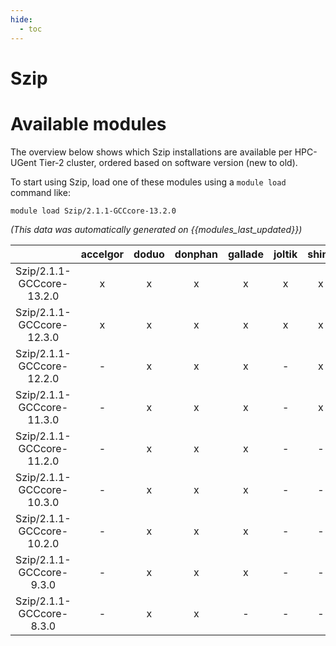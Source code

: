 ```yaml
---
hide:
  - toc
---
```


Szip
====

# Available modules


The overview below shows which Szip installations are available per HPC-UGent Tier-2 cluster, ordered based on software version (new to old).

To start using Szip, load one of these modules using a `module load` command like:

```shell
module load Szip/2.1.1-GCCcore-13.2.0
```

*(This data was automatically generated on {{modules_last_updated}})*  

| |accelgor|doduo|donphan|gallade|joltik|shinx|skitty|
| :---: | :---: | :---: | :---: | :---: | :---: | :---: | :---: |
|Szip/2.1.1-GCCcore-13.2.0|x|x|x|x|x|x|x|
|Szip/2.1.1-GCCcore-12.3.0|x|x|x|x|x|x|x|
|Szip/2.1.1-GCCcore-12.2.0|-|x|x|x|-|x|-|
|Szip/2.1.1-GCCcore-11.3.0|-|x|x|x|-|x|-|
|Szip/2.1.1-GCCcore-11.2.0|-|x|x|x|-|-|-|
|Szip/2.1.1-GCCcore-10.3.0|-|x|x|x|-|-|-|
|Szip/2.1.1-GCCcore-10.2.0|-|x|x|x|-|-|-|
|Szip/2.1.1-GCCcore-9.3.0|-|x|x|x|-|-|-|
|Szip/2.1.1-GCCcore-8.3.0|-|x|x|-|-|-|-|
